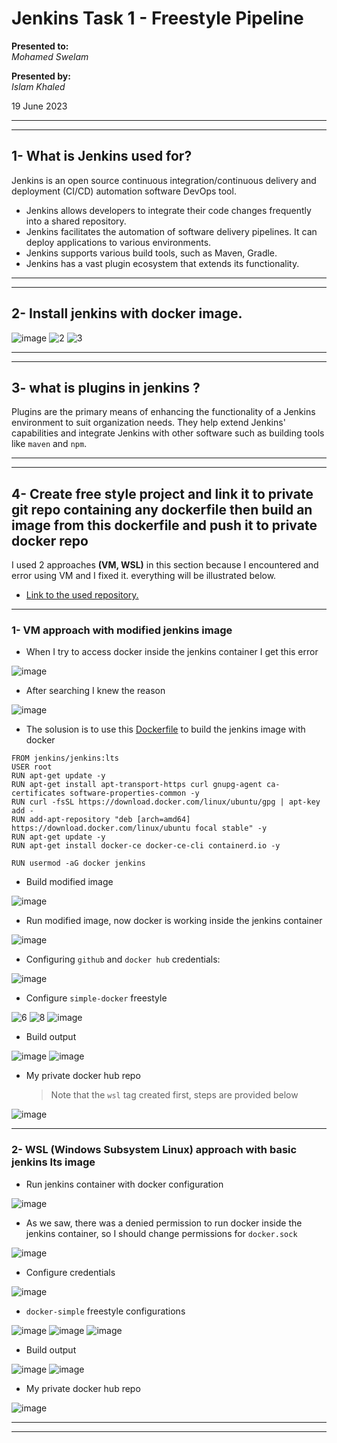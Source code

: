 # Jenkins Task 1 - Freestyle Pipeline

**Presented to:**    
_Mohamed Swelam_    

**Presented by:**   
_Islam Khaled_    

19 June 2023

-----------------------------------------
-----------------------------------------
## 1- What is Jenkins used for?

Jenkins is an open source continuous integration/continuous delivery and 
deployment (CI/CD) automation software DevOps tool.    
- Jenkins allows developers to integrate their code changes frequently into a shared repository.
- Jenkins facilitates the automation of software delivery pipelines. It can deploy applications to various environments.
- Jenkins supports various build tools, such as Maven, Gradle.
- Jenkins has a vast plugin ecosystem that extends its functionality. 

-----------------------------------------
-----------------------------------------
## 2- Install jenkins with docker image.

![image](https://github.com/eslamkhaled560/Sprints-Tasks/assets/54172897/e4694e49-3db5-4db3-8da8-b26277edea42)
![2](https://github.com/eslamkhaled560/Sprints-Tasks/assets/54172897/d3eb487d-5d65-45b7-b366-946ff5cac758)
![3](https://github.com/eslamkhaled560/Sprints-Tasks/assets/54172897/b46d1284-fb36-4c31-934c-61229c188686)

-----------------------------------------
-----------------------------------------
## 3- what is plugins in jenkins ?

Plugins are the primary means of enhancing the functionality of a Jenkins 
environment to suit organization needs. They help extend 
Jenkins' capabilities and integrate Jenkins with other software such as building tools
like ```maven``` and ```npm```.

-----------------------------------------
-----------------------------------------
## 4- Create free style project and link it to private git repo containing any dockerfile then build an image from this dockerfile and push it to private docker repo

I used 2 approaches __(VM, WSL)__ in this section because I encountered and error using VM and I fixed it. everything will be illustrated below.

- [Link to the used repository.](https://github.com/ianmiell/simple-dockerfile)

-----------------------------------------
### 1- VM approach with modified jenkins image

- When I try to access docker inside the jenkins container I get this error

![image](https://github.com/eslamkhaled560/Sprints-Tasks/assets/54172897/21e0e6d3-9926-431a-9656-65409b0a0925)

- After searching I knew the reason

![image](https://github.com/eslamkhaled560/Sprints-Tasks/assets/54172897/5dfe6fc4-446a-466f-ad02-6a94fea0f174)

- The solusion is to use this [Dockerfile](https://github.com/eslamkhaled560/Sprints-Tasks/blob/main/13-%20Jenkins/1-%20Simple%20docker%20task/Dockerfile) to build the jenkins image with docker
```
FROM jenkins/jenkins:lts
USER root
RUN apt-get update -y
RUN apt-get install apt-transport-https curl gnupg-agent ca-certificates software-properties-common -y
RUN curl -fsSL https://download.docker.com/linux/ubuntu/gpg | apt-key add -
RUN add-apt-repository "deb [arch=amd64] https://download.docker.com/linux/ubuntu focal stable" -y
RUN apt-get update -y
RUN apt-get install docker-ce docker-ce-cli containerd.io -y

RUN usermod -aG docker jenkins
```
- Build modified image

![image](https://github.com/eslamkhaled560/Sprints-Tasks/assets/54172897/6e379c72-3a45-4b3c-9017-ae3aa0e839a0)

- Run modified image, now docker is working inside the jenkins container

![image](https://github.com/eslamkhaled560/Sprints-Tasks/assets/54172897/49e5de8c-fc99-4a70-81f7-2fcf46da6c10)

- Configuring ```github``` and ```docker hub``` credentials:

![image](https://github.com/eslamkhaled560/Sprints-Tasks/assets/54172897/324fce43-8bf8-4239-9b93-d9c0be4a253f)

- Configure ```simple-docker``` freestyle

![6](https://github.com/eslamkhaled560/Sprints-Tasks/assets/54172897/1b8dc362-d7e8-42ed-b1c8-3e6db989b6c3)
![8](https://github.com/eslamkhaled560/Sprints-Tasks/assets/54172897/23712649-dd3a-4ad1-a670-85f984abcdc9)
![image](https://github.com/eslamkhaled560/Sprints-Tasks/assets/54172897/38bd2116-1a28-4fa5-9874-3b5121fc97c8)

- Build output

![image](https://github.com/eslamkhaled560/Sprints-Tasks/assets/54172897/c674da41-ac69-4041-943d-bad9b22984e8)
![image](https://github.com/eslamkhaled560/Sprints-Tasks/assets/54172897/15a73f51-8c51-4f8e-9f04-1896940aadcf)

- My private docker hub repo 
  > Note that the ```wsl``` tag created first, steps are provided below

![image](https://github.com/eslamkhaled560/Sprints-Tasks/assets/54172897/7d99a663-0159-4a18-b9a3-5dcddbd0bfe9)

-----------------------------------------
### 2- WSL (Windows Subsystem Linux) approach with basic jenkins lts image

- Run jenkins container with docker configuration

![image](https://github.com/eslamkhaled560/Sprints-Tasks/assets/54172897/18ecf18f-afa1-4e40-80bb-7741bf6ca18c)

- As we saw, there was a denied permission to run docker inside the jenkins container, so I should change permissions for ```docker.sock```

![image](https://github.com/eslamkhaled560/Sprints-Tasks/assets/54172897/c0165c8e-182f-42c1-b42b-33182c7a0d4a)

- Configure credentials

![image](https://github.com/eslamkhaled560/Sprints-Tasks/assets/54172897/ef7165ef-58cd-4ffd-9536-e2948f9bffc7)

- ```docker-simple``` freestyle configurations

![image](https://github.com/eslamkhaled560/Sprints-Tasks/assets/54172897/d8cfdc32-8fd4-4daf-8c9f-966c45fe0878)
![image](https://github.com/eslamkhaled560/Sprints-Tasks/assets/54172897/99917b21-ec95-4344-b9a4-7a07702a66b7)
![image](https://github.com/eslamkhaled560/Sprints-Tasks/assets/54172897/f0b5715a-a30b-4c4e-a6c1-78f7a5b631d2)

- Build output

![image](https://github.com/eslamkhaled560/Sprints-Tasks/assets/54172897/dd8068f9-2683-40b3-9da9-58378e8d0252)
![image](https://github.com/eslamkhaled560/Sprints-Tasks/assets/54172897/91fc7e8d-3bfb-4faf-9c00-c0af0f38b6ff)

- My private docker hub repo

![image](https://github.com/eslamkhaled560/Sprints-Tasks/assets/54172897/8291c8c8-f865-42f0-a240-223a95218a0d)

-----------------------------------------
-----------------------------------------
